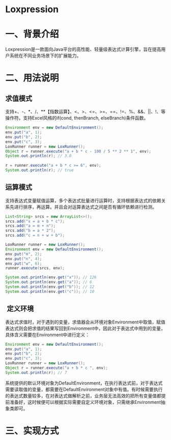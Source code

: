 # Loxpression
# 一、背景介绍
Loxpression是一款面向Java平台的高性能、轻量级表达式计算引擎，旨在提高用户系统在不同业务场景下的扩展能力。
# 二、用法说明
## 求值模式
支持+、-、*、/、**【指数运算】、<、>、<=、>=、==、!=、%、&&、||、!、等操作符。支持Excel风格的if(cond, thenBranch, elseBranch)条件函数。
```java
Environment env = new DefaultEnvironment();  
env.put("a", 1);
env.put("b", 2);
env.put("c", 3);
LoxRunner runner = new LoxRunner();
Object r = runner.execute("a + b * c - 100 / 5 ** 2 ** 1", env);
System.out.println(r); // 3.0
		
r = runner.execute("a + b * c >= 6", env);
System.out.println(r); // true
```
## 运算模式
支持表达式变量赋值运算，多个表达式批量进行运算时，支持根据表达式的依赖关系先进行排序，再运算。并且会对运算表达式之间是否有循环依赖进行检测。
```java
List<String> srcs = new ArrayList<>();
srcs.add("x = a + b * c");
srcs.add("a = m + n");
srcs.add("b = a * 2");
srcs.add("c = n + w + b");

LoxRunner runner = new LoxRunner();
Environment env = new DefaultEnvironment();
env.put("m", 2);
env.put("n", 4);
env.put("w", 6);
runner.execute(srcs, env);

System.out.println(env.get("x")); // 126
System.out.println(env.get("a")); // 6
System.out.println(env.get("b")); // 12
System.out.println(env.get("c")); // 10
```
##  定义环境
表达式求值时，对于遇到的变量，求值器会从环境对象Environment中取值，赋值表达式则会把求值的结果写回到Environment中，因此对于表达式中用到的变量，具体含义需要在Environment中进行定义：
```java
Environment env = new DefaultEnvironment();  
env.put("a", 1);
env.put("b", 2);
env.put("c", 3);
LoxRunner runner = new LoxRunner();
Object r = runner.execute("a + b * c ", env);
System.out.println(r); // 7
```
系统提供的默认环境对象为DefaultEnvironment，在执行表达式前，对于表达式需要读取值的变量，都需要在DefaultEnvironment对象中有值。有时候需要执行的表达式数量较多，在对表达式做解析之前，业务层无法高效的把所有变量值都提前准备好，这时候便可以根据实际需要自定义环境对象，只需继承Environment抽象类即可。
# 三、实现方式



